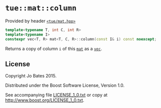 `tue::mat::column`
==================
Provided by header [`<tue/mat.hpp>`](../../headers/mat.md)

```c++
template<typename T, int C, int R>
template<typename I>
constexpr vec<T, R> mat<T, C, R>::column(const I& i) const noexcept;
```

Returns a copy of column `i` of this [`mat`](../../headers/mat.md) as a
[`vec`](../../headers/vec.md).

License
-------
Copyright Jo Bates 2015.

Distributed under the Boost Software License, Version 1.0.

See accompanying file [LICENSE_1_0.txt](../../../LICENSE_1_0.txt) or copy at
http://www.boost.org/LICENSE_1_0.txt.
